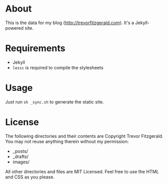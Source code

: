 # About

This is the data for my blog (http://trevorfitzgerald.com). It's a Jekyll-powered site.

# Requirements

* Jekyll
* `lessc` is required to compile the stylesheets

# Usage

Just run `sh _sync.sh` to generate the static site.

# License

The following directories and their contents are Copyright Trevor Fitzgerald. You may not reuse anything therein without my permission:

* _posts/
* _drafts/
* images/

All other directories and files are MIT Licensed. Feel free to use the HTML and CSS as you please.
